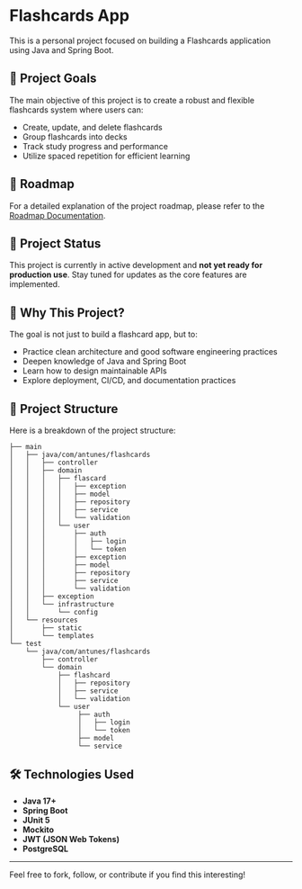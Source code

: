 # Flashcards App

This is a personal project focused on building a Flashcards application using Java and Spring Boot.

## 🚀 Project Goals

The main objective of this project is to create a robust and flexible flashcards system where users can:

- Create, update, and delete flashcards
- Group flashcards into decks
- Track study progress and performance
- Utilize spaced repetition for efficient learning

## 📅 Roadmap

For a detailed explanation of the project roadmap, please refer to the [Roadmap Documentation](./docs/flashcards-dev-roadmap.md).

## 📁 Project Status

This project is currently in active development and **not yet ready for production use**. Stay tuned for updates as the core features are implemented.

## 🧠 Why This Project?

The goal is not just to build a flashcard app, but to:

- Practice clean architecture and good software engineering practices
- Deepen knowledge of Java and Spring Boot
- Learn how to design maintainable APIs
- Explore deployment, CI/CD, and documentation practices

## 📁 Project Structure

Here is a breakdown of the project structure:

```
├── main
│   ├── java/com/antunes/flashcards
│   │   ├── controller
│   │   ├── domain
│   │   │   ├── flascard
│   │   │   │   ├── exception
│   │   │   │   ├── model
│   │   │   │   ├── repository
│   │   │   │   ├── service
│   │   │   │   └── validation
│   │   │   └── user
│   │   │       ├── auth
│   │   │       │   ├── login
│   │   │       │   └── token
│   │   │       ├── exception
│   │   │       ├── model
│   │   │       ├── repository
│   │   │       ├── service
│   │   │       └── validation
│   │   ├── exception
│   │   └── infrastructure
│   │       └── config
│   └── resources
│       ├── static
│       └── templates
└── test
    └── java/com/antunes/flashcards
        ├── controller
        └── domain
            ├── flashcard
            │   ├── repository
            │   ├── service
            │   └── validation
            └── user
                 ├── auth
                 │   ├── login
                 │   └── token
                 ├── model
                 └── service
```

## 🛠 Technologies Used

- **Java 17+**
- **Spring Boot**
- **JUnit 5**
- **Mockito**
- **JWT (JSON Web Tokens)**
- **PostgreSQL**

---

Feel free to fork, follow, or contribute if you find this interesting!
